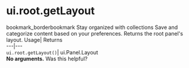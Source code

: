  
#  ui.root.getLayout 
bookmark_borderbookmark Stay organized with collections  Save and categorize content based on your preferences.
Returns the root panel's layout. 
Usage| Returns  
---|---  
`ui.root.getLayout()`| ui.Panel.Layout  
**No arguments.**
Was this helpful?
